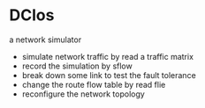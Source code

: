 # DClos

a network simulator

+ simulate network traffic by read a traffic matrix
+ record the simulation by sflow
+ break down some link to test the fault tolerance
+ change the route flow table by read flie
+ reconfigure the network topology

